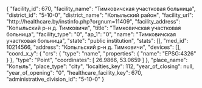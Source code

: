 {
    "facility_id": 670,
    "facility_name": "Тимковичская участковая больница",
    "district_id": "5-10-0",
    "district_name": "Копыльский район",
    "facility_url": "http:\/\/healthcare.by\/instinfo.php?orgnum=11409",
    "facility_address": "Копыльский р-н д. Тимковичи",
    "title": "Тимковичская участковая больница",
    "facility_type": "0",
    "ap_1": "0",
    "name": "Тимковичская участковая больница",
    "state": "public institution",
    "stats": [],
    "med_id": 10214566,
    "address": "Копыльский р-н д. Тимковичи",
    "devices": [],
    "coord_x_y": {
        "crs": {
            "type": "name",
            "properties": {
                "name": "EPSG:4326"
            }
        },
        "type": "Point",
        "coordinates": [
            26.9866,
            53.0659
        ]
    },
    "place_name": "Копыль",
    "place_type": "city",
    "localties_key": 112,
    "year_of_closing": null,
    "year_of_opening": "0",
    "healthcare_facility_key": 670,
    "administrative_division_id": "5-10-0"
}